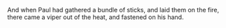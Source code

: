 And when Paul had gathered a bundle of sticks, and laid them on the fire, there came a viper out of the heat, and fastened on his hand.
